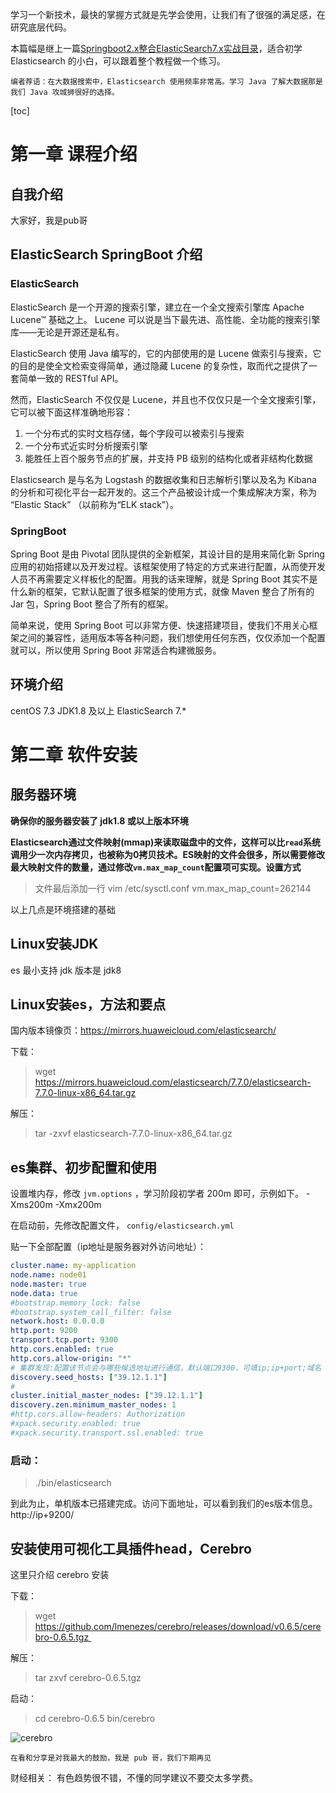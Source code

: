 学习一个新技术，最快的掌握方式就是先学会使用，让我们有了很强的满足感，在研究底层代码。


本篇幅是继上一篇[Springboot2.x整合ElasticSearch7.x实战目录](https://mp.weixin.qq.com/s/nSWEIfbpRf-4txJqRz60gQ)，适合初学 Elasticsearch 的小白，可以跟着整个教程做一个练习。



`编者荐语：在大数据搜索中，Elasticsearch 使用频率非常高。学习 Java 了解大数据那是我们 Java 攻城狮很好的选择。`



[toc]

# 第一章 课程介绍
## 自我介绍

大家好，我是pub哥

## ElasticSearch SpringBoot 介绍

### ElasticSearch

ElasticSearch 是一个开源的搜索引擎，建立在一个全文搜索引擎库 Apache Lucene™ 基础之上。 Lucene 可以说是当下最先进、高性能、全功能的搜索引擎库——无论是开源还是私有。

ElasticSearch 使用 Java 编写的，它的内部使用的是 Lucene 做索引与搜索，它的目的是使全文检索变得简单，通过隐藏 Lucene 的复杂性，取而代之提供了一套简单一致的 RESTful API。

然而，ElasticSearch 不仅仅是 Lucene，并且也不仅仅只是一个全文搜索引擎，它可以被下面这样准确地形容：

1. 一个分布式的实时文档存储，每个字段可以被索引与搜索
2. 一个分布式近实时分析搜索引擎
3. 能胜任上百个服务节点的扩展，并支持 PB 级别的结构化或者非结构化数据

Elasticsearch 是与名为 Logstash 的数据收集和日志解析引擎以及名为 Kibana 的分析和可视化平台一起开发的。这三个产品被设计成一个集成解决方案，称为 “Elastic Stack” （以前称为“ELK stack”）。


### SpringBoot

Spring Boot 是由 Pivotal 团队提供的全新框架，其设计目的是用来简化新 Spring 应用的初始搭建以及开发过程。该框架使用了特定的方式来进行配置，从而使开发人员不再需要定义样板化的配置。用我的话来理解，就是 Spring Boot 其实不是什么新的框架，它默认配置了很多框架的使用方式，就像 Maven 整合了所有的 Jar 包，Spring Boot 整合了所有的框架。

简单来说，使用 Spring Boot 可以非常方便、快速搭建项目，使我们不用关心框架之间的兼容性，适用版本等各种问题，我们想使用任何东西，仅仅添加一个配置就可以，所以使用 Spring Boot 非常适合构建微服务。


## 环境介绍

centOS 7.3
JDK1.8 及以上
ElasticSearch 7.* 

<!------->

# 第二章 软件安装

## 服务器环境

**确保你的服务器安装了 jdk1.8 或以上版本环境**

**Elasticsearch通过文件映射(mmap)来读取磁盘中的文件，这样可以比`read`系统调用少一次内存拷贝，也被称为0拷贝技术。ES映射的文件会很多，所以需要修改最大映射文件的数量，通过修改`vm.max_map_count`配置项可实现。设置方式**

> 文件最后添加一行
> vim /etc/sysctl.conf
> vm.max_map_count=262144

以上几点是环境搭建的基础

## Linux安装JDK
es 最小支持 jdk 版本是 jdk8



## Linux安装es，方法和要点

国内版本镜像页：https://mirrors.huaweicloud.com/elasticsearch/

下载：
> wget https://mirrors.huaweicloud.com/elasticsearch/7.7.0/elasticsearch-7.7.0-linux-x86_64.tar.gz

解压：
> tar -zxvf elasticsearch-7.7.0-linux-x86_64.tar.gz



## es集群、初步配置和使用

设置堆内存，修改 `jvm.options` ，学习阶段初学者 200m 即可，示例如下。
-Xms200m
-Xmx200m

在启动前，先修改配置文件， `config/elasticsearch.yml`

贴一下全部配置（ip地址是服务器对外访问地址）：

```yml
cluster.name: my-application
node.name: node01
node.master: true
node.data: true
#bootstrap.memory_lock: false
#bootstrap.system_call_filter: false
network.host: 0.0.0.0
http.port: 9200
transport.tcp.port: 9300
http.cors.enabled: true
http.cors.allow-origin: "*"
# 集群发现:配置该节点会与哪些候选地址进行通信，默认端口9300，可填ip;ip+port;域名
discovery.seed_hosts: ["39.12.1.1"]
# 
cluster.initial_master_nodes: ["39.12.1.1"]
discovery.zen.minimum_master_nodes: 1
#http.cors.allow-headers: Authorization
#xpack.security.enabled: true
#xpack.security.transport.ssl.enabled: true
```

### 启动：

> ./bin/elasticsearch

到此为止，单机版本已搭建完成。访问下面地址，可以看到我们的es版本信息。
http://ip+9200/




## 安装使用可视化工具插件head，Cerebro

这里只介绍 cerebro 安装

下载：
> wget https://github.com/lmenezes/cerebro/releases/download/v0.6.5/cerebro-0.6.5.tgz 

解压：
> tar zxvf cerebro-0.6.5.tgz 

启动：
> cd cerebro-0.6.5
> bin/cerebro

![cerebro](https://img-blog.csdnimg.cn/20201128190351184.png)



`在看和分享是对我最大的鼓励，我是 pub 哥，我们下期再见`



财经相关：
有色趋势很不错，不懂的同学建议不要交太多学费。

